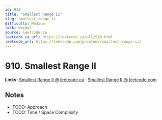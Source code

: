 ```yaml
--- 
id: 910
title: "Smallest Range II"
slug: smallest-range-ii
difficulty: Medium
lock: Normal
source: leetcode.ca
leetcode_ca_url: https://leetcode.ca/all/910.html
leetcode_url: https://leetcode.com/problems/smallest-range-ii/
---
```


# 910. Smallest Range II

**Links:** [Smallest Range II @ leetcode.ca](https://leetcode.ca/all/910.html) · [Smallest Range II @ leetcode.com](https://leetcode.com/problems/smallest-range-ii/)

## Notes
- TODO: Approach
- TODO: Time / Space Complexity
